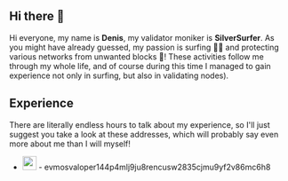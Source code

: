 ## Hi there 👋
Hi everyone, my name is **Denis**, my validator moniker is **SilverSurfer**. As you might have already guessed, my passion is surfing 🏄‍♂️ and protecting various networks from unwanted blocks 💪! These activities follow me through my whole life, and of course during this time I managed to gain experience not only in surfing, but also in validating nodes).

## Experience
There are literally endless hours to talk about my experience, so I'll just suggest you take a look at these addresses, which will probably say even more about me than I will myself! 

<ul>
<li><p><img src="https://github.com/user-attachments/assets/14a0df3c-647b-43c7-8b12-69ef3dd3c093" width=25> - evmosvaloper144p4mlj9ju8rencusw2835cjmu9yf2v86mc6h8</p></li>
</ul>
